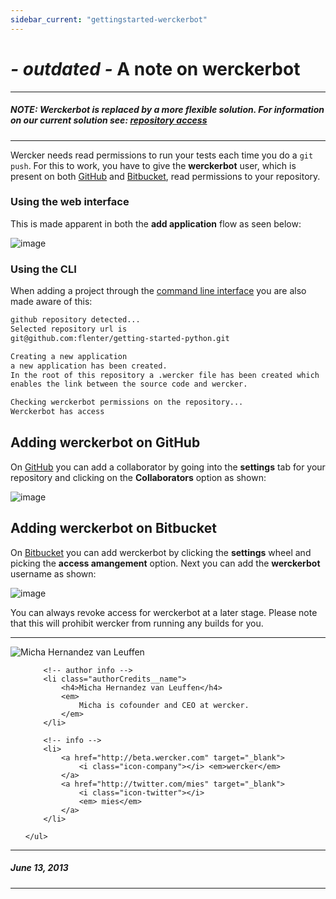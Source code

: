 ```yaml
---
sidebar_current: "gettingstarted-werckerbot"
---
```


# *- outdated -* A note on werckerbot

****
##### NOTE: Werckerbot is replaced by a more flexible solution. For information on our current solution see: [repository access](/articles/gettingstarted/repositoryaccess.html)
****

Wercker needs read permissions to run your tests each time you do a `git
push`. For this to work, you have to give the **werckerbot** user, which is
present on both [GitHub](http://github.com) and [Bitbucket](http://bitbucket.org), read
permissions to your repository.

### Using the web interface

This is made apparent in both the **add application**
flow as seen below:

![image](http://f.cl.ly/items/0b1R0D2M2l033K073w2t/wercker-bot.png)

### Using the CLI

When adding a project through the [command line
interface](/articles/cli/) you are also made aware of this:

```bash
github repository detected...
Selected repository url is
git@github.com:flenter/getting-started-python.git

Creating a new application
a new application has been created.
In the root of this repository a .wercker file has been created which
enables the link between the source code and wercker.

Checking werckerbot permissions on the repository...
Werckerbot has access
```


## Adding werckerbot on GitHub
On [GitHub](http://github.com) you can add a collaborator by going into the **settings** tab for your repository and clicking on the **Collaborators** option as shown:

![image](http://f.cl.ly/items/2P2L3O0M0Z3F013T0J3B/Screen%20Shot%202013-06-13%20at%2010.36.32%20AM.png)


## Adding werckerbot on Bitbucket
On [Bitbucket](http://bitbucket.org) you can add werckerbot by clicking the **settings** wheel and picking the **access amangement** option. Next you can add the **werckerbot** username as shown:

![image](http://cl.ly/PcnX/Screen%20Shot%202013-06-13%20at%2010.40.50%20AM.png)

You can always revoke access for werckerbot at a later stage. Please note that this will prohibit wercker from running any builds for you.

-------

<div class="authorCredits">
    <span class="profile-picture">
        <img src="https://secure.gravatar.com/avatar/d4b19718f9748779d7cf18c6303dc17f?d=identicon&s=192" alt="Micha Hernandez van Leuffen"/>
    </span>
    <ul class="authorCredits">

        <!-- author info -->
        <li class="authorCredits__name">
            <h4>Micha Hernandez van Leuffen</h4>
            <em>
                Micha is cofounder and CEO at wercker.
            </em>
        </li>

        <!-- info -->
        <li>
            <a href="http://beta.wercker.com" target="_blank">
                <i class="icon-company"></i> <em>wercker</em>
            </a>
            <a href="http://twitter.com/mies" target="_blank">
                <i class="icon-twitter"></i>
                <em> mies</em>
            </a>
        </li>

    </ul>
</div>

-------
##### June 13, 2013
-------
